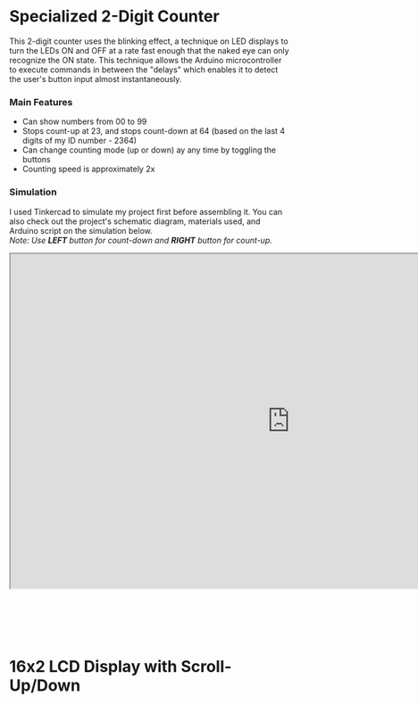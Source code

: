 # Specialized 2-Digit Counter

This 2-digit counter uses the blinking effect, a technique on LED displays to turn the LEDs ON and OFF
at a rate fast enough that the naked eye can only recognize the ON state. This technique allows the
Arduino microcontroller to execute commands in between the "delays" which enables it to detect the
user's button input almost instantaneously.

### Main Features

- Can show numbers from 00 to 99
- Stops count-up at 23, and stops count-down at 64 (based on the last 4 digits of my ID number - 2364)
- Can change counting mode (up or down) ay any time by toggling the buttons
- Counting speed is approximately 2x

### Simulation

I used Tinkercad to simulate my project first before assembling it. You can also check out the project's
schematic diagram, materials used, and Arduino script on the simulation below.  
*Note: Use **LEFT** button for count-down and **RIGHT** button for count-up.*

<iframe width="1000" height="600" src="https://www.tinkercad.com/embed/1wnJTy0ySJD?editbtn=1" frameborder="20" marginwidth="0" marginheight="0" scrolling="no"></iframe>  

<br></br>
<br></br>

# 16x2 LCD Display with Scroll-Up/Down

